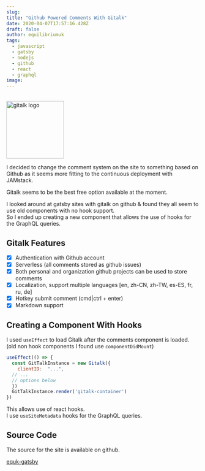 ```yaml
---
slug:
title: "Github Powered Comments With Gitalk"
date: 2020-04-07T17:57:16.428Z
draft: false
author: equilibriumuk
tags:
  - javascript
  - gatsby
  - nodejs
  - github
  - react
  - graphql
image:
---
```


<p class="text-center"><i class="fa-brands fa-github fa-5x"></i><br /><img src="/media/logos/gitalk.svg" alt="gitalk logo" width="150px" class="inline"></p>

I decided to change the comment system on the site to something based on Github as it seems more fitting to the continuous deployment with JAMstack.

Gitalk seems to be the best free option available at the moment.

I looked around at gatsby sites with gitalk on github & found they all seem to use old components with no hook support.<br />
So I ended up creating a new component that allows the use of hooks for the GraphQL queries.

## Gitalk Features

- [x] Authentication with Github account
- [x] Serverless (all comments stored as github issues)
- [x] Both personal and organization github projects can be used to store comments
- [x] Localization, support multiple languages [en, zh-CN, zh-TW, es-ES, fr, ru, de]
- [x] Hotkey submit comment (cmd|ctrl + enter)
- [x] Markdown support

## Creating a Component With Hooks

I used `useEffect` to load Gitalk after the comments component is loaded.<br/>
(old non hook components I found use `componentDidMount`)

```jsx
useEffect(() => {
  const GitTalkInstance = new Gitalk({
    clientID:  "...",
  // ...
  // options below
  })
  GitTalkInstance.render('gitalk-container')
})
```

This allows use of react hooks.<br />
I use `useSiteMetadata` hooks for the GraphQL queries.

## Source Code

The source for the site is available on github.

<a class="github" href="https://github.com/equk/equk-gatsby" aria-label="View on GitHub" target="_blank" rel="noopener noreferrer"><i class="fa-brands fa-github"></i> equk-gatsby</a>